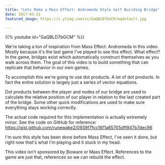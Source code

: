 ```yaml
---
title: "Lets Make a Mass Effect: Andromeda Style Self Building Bridge"
date: 2017-03-21
featured_image: https://i.ytimg.com/vi/GaQBLD7bGCM/mqdefault.jpg

---
```


{{% youtube id="GaQBLD7bGCM" %}}

We're taking a ton of inspiration from Mass Effect: Andromeda in this video. Mostly because it's the last game I've played to see this effect. What effect? In the game, bridges exist which automatically construct themselves as you walk across them. The goal of this video is to build something that can replicate that behavior in our own games.

To accomplish this we're going to use dot products. A lot of dot products. In fact the entire solution is largely just a series of vector equations.

Dot products between the player and nodes of our bridge are used to calculate the relative position of our player in relation to the last created part of the bridge. Some other quick modifications are used to make sure everything stays working correctly.

The actual code required for this implementation is actually extremely minor. See the code on GitHub for reference: https://gist.github.com/runewake2/0939f7fcc16f1a85705dff847b7dec96

I'm sure this style has been done before Mass Effect, I've seen it done, but right now that's what I'm playing and it stuck in my head.

This video isn't sponsored by Bioware or Mass Effect. References to the game are just that, references so we can rebuild the effect.